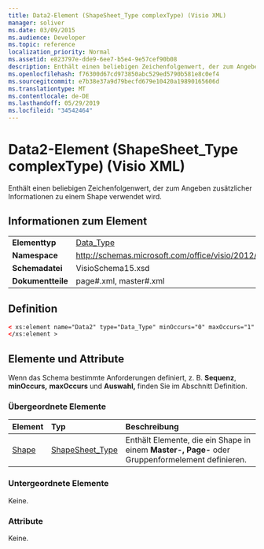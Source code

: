 ```yaml
---
title: Data2-Element (ShapeSheet_Type complexType) (Visio XML)
manager: soliver
ms.date: 03/09/2015
ms.audience: Developer
ms.topic: reference
localization_priority: Normal
ms.assetid: e823797e-dde9-6ee7-b5e4-9e57cef90b08
description: Enthält einen beliebigen Zeichenfolgenwert, der zum Angeben zusätzlicher Informationen zu einem Shape verwendet wird.
ms.openlocfilehash: f76300d67cd973850abc529ed5790b581e8c0ef4
ms.sourcegitcommit: e7b38e37a9d79becfd679e10420a19890165606d
ms.translationtype: MT
ms.contentlocale: de-DE
ms.lasthandoff: 05/29/2019
ms.locfileid: "34542464"
---
```

# <a name="data2-element-shapesheet_type-complextype-visio-xml"></a>Data2-Element (ShapeSheet_Type complexType) (Visio XML)

Enthält einen beliebigen Zeichenfolgenwert, der zum Angeben zusätzlicher Informationen zu einem Shape verwendet wird.
  
## <a name="element-information"></a>Informationen zum Element

|||
|:-----|:-----|
|**Elementtyp** <br/> |[Data_Type](data_type-complextypevisio-xml.md) <br/> |
|**Namespace** <br/> |http://schemas.microsoft.com/office/visio/2012/main  <br/> |
|**Schemadatei** <br/> |VisioSchema15.xsd  <br/> |
|**Dokumentteile** <br/> |page#.xml, master#.xml  <br/> |
   
## <a name="definition"></a>Definition

```XML
< xs:element name="Data2" type="Data_Type" minOccurs="0" maxOccurs="1" >
</xs:element >
```

## <a name="elements-and-attributes"></a>Elemente und Attribute

Wenn das Schema bestimmte Anforderungen definiert, z. B. **Sequenz**, **minOccurs,** **maxOccurs** und **Auswahl,** finden Sie im Abschnitt Definition. 
  
### <a name="parent-elements"></a>Übergeordnete Elemente

|**Element**|**Typ**|**Beschreibung**|
|:-----|:-----|:-----|
|[Shape](shape-element-shapes_type-complextypevisio-xml.md) <br/> |[ShapeSheet_Type](shapesheet_type-complextypevisio-xml.md) <br/> |Enthält Elemente, die ein Shape in einem **Master-,** **Page-** oder Gruppenformelement definieren.  <br/> |
   
### <a name="child-elements"></a>Untergeordnete Elemente

Keine.
  
### <a name="attributes"></a>Attribute

Keine.
  

